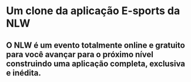 # Um clone da aplicação E-sports da NLW

## O NLW é um evento totalmente online e gratuito para você avançar para o próximo nível construindo uma aplicação completa, exclusiva e inédita.
